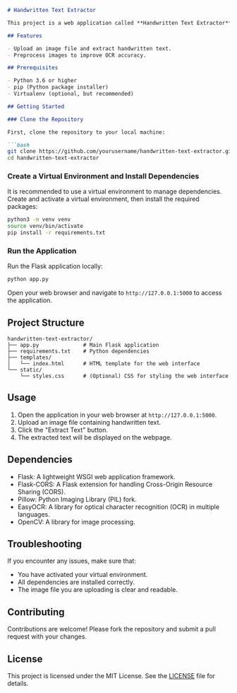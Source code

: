 ```markdown
# Handwritten Text Extractor

This project is a web application called **Handwritten Text Extractor** that extracts handwritten text from images using EasyOCR. The application is built with Flask.

## Features

- Upload an image file and extract handwritten text.
- Preprocess images to improve OCR accuracy.

## Prerequisites

- Python 3.6 or higher
- pip (Python package installer)
- Virtualenv (optional, but recommended)

## Getting Started

### Clone the Repository

First, clone the repository to your local machine:

```bash
git clone https://github.com/yourusername/handwritten-text-extractor.git
cd handwritten-text-extractor
```

### Create a Virtual Environment and Install Dependencies

It is recommended to use a virtual environment to manage dependencies. Create and activate a virtual environment, then install the required packages:

```bash
python3 -m venv venv
source venv/bin/activate
pip install -r requirements.txt
```

### Run the Application

Run the Flask application locally:

```bash
python app.py
```

Open your web browser and navigate to `http://127.0.0.1:5000` to access the application.

## Project Structure

```
handwritten-text-extractor/
├── app.py              # Main Flask application
├── requirements.txt    # Python dependencies
├── templates/
│   └── index.html      # HTML template for the web interface
└── static/
    └── styles.css      # (Optional) CSS for styling the web interface
```

## Usage

1. Open the application in your web browser at `http://127.0.0.1:5000`.
2. Upload an image file containing handwritten text.
3. Click the "Extract Text" button.
4. The extracted text will be displayed on the webpage.

## Dependencies

- Flask: A lightweight WSGI web application framework.
- Flask-CORS: A Flask extension for handling Cross-Origin Resource Sharing (CORS).
- Pillow: Python Imaging Library (PIL) fork.
- EasyOCR: A library for optical character recognition (OCR) in multiple languages.
- OpenCV: A library for image processing.

## Troubleshooting

If you encounter any issues, make sure that:

- You have activated your virtual environment.
- All dependencies are installed correctly.
- The image file you are uploading is clear and readable.

## Contributing

Contributions are welcome! Please fork the repository and submit a pull request with your changes.

## License

This project is licensed under the MIT License. See the [LICENSE](LICENSE) file for details.
